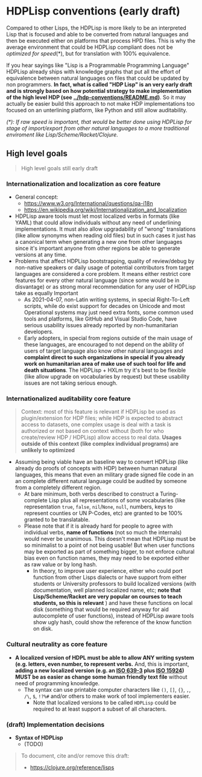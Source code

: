 # HDPLisp conventions (early draft)

Compared to other Lisps, the HDPLisp is more likely to be an interpreted Lisp
that is focused and able to be converted from natural languages and then
be executed either on platforms that process HPD files. This is why the
average environment that could be HDPLisp compliant does not be
_optimized for speed_(*), but for translation with 100% equivalence.

If you hear sayings like "Lisp is a Programmable Programming Language" HDPLisp
already ships with knowledge graphs that put all the effort of equivalence
between natural languages on files that could be updated by non programmers.
**In fact, what is called "HDP Lisp" is an very early draft and is strongly
based on how potential strategy to make implementation of the high level HDP
(see [../hdp-conventions/README.md](../hdp-conventions/README.md))**. So it may
actually be easier build this approach to not make HDP implementations too
focused on an unterlining platform, like Python and still allow auditability.

_(*): If raw speed is important, that would be better done using HDPLisp for
stage of import/export from other natural languages to a more traditional
enviroment like Lisp/Scheme/Racket/Clojure._

## High level goals

> High level goals still early draft

### Internationalization and localization as core feature

- General concept:
  - https://www.w3.org/International/questions/qa-i18n
  - https://en.wikipedia.org/wiki/Internationalization_and_localization
- HDPLisp aware tools must let most localized verbs in formats (like YAML)
  that could allow individuals without any need of underlining
  implementations. It must also allow upgradability of "wrong" translations
  (like allow synonyms when reading old files) but in such cases it just
  has a canonical term when generating a new one from other languages since
  it's important anyone from other regions be able to generate versions at
  any time.
- Problems that affect HDPLisp bootstrapping, quality of review/debug by
  non-native speakers or daily usage of potential contributors from target
  languages are considered a core problem. It means either restrict core
  features for every other natural language (since some would be in
  disvantage) or as strong moral recommendation for any user of HDPLisp
  take as equally Important
  - As 2021-04-07, non-Latin writing systems, in special Right-To-Left
    scripts, while do exist support for decades on Unicode and most
    Operational systems may just need extra fonts, some common used tools
    and platforms, like GitHub and Visual Studio Code, have serious
    usability issues already reported by non-humanitarian developers.
  - Early adopters, in special from regions outside of the main usage of
    these languages, are encouraged to not depend on the ability of users of
    target language also know other natural languages and
    **complaint direct to such organizations in special if you already work
    on humanitarian area of make use of such tool for life and death
    situations**. The HDPLisp + HXLm try it's best to be flexible (like
    allow upgrade on vocabularies by request) but these usability issues
    are not taking serious enough.

### Internationalized auditability core feature

> Context: most of this feature is relevant if HDPLisp be used as
  plugin/extension for HDP files;  while HDP is expected to abstract access
  to datasets, one complex usage is deal with a task is authorized or not
  based on context without (both for who create/review HDP / HDPLisp) allow
  access to real data. **Usages outside of this context (like complex
  individual programs) are unlikely to optimized**

- Assuming being viable have an baseline way to convert HDPLisp (like already
  do proofs of concepts with HDP) between human natural languages, this
  means that even an military grade signed file code in an an complete
  different natural language could be audited by someone from a completely
  different region.
  - At bare minimum, both verbs described to construct a Turing-complete
    Lisp plus all representations of some vocabularies (like representation
    `true`, `false`, `nil`/`None`, `null`, numbers, keys to represent
    counties or UN P-Codes, etc) are granted to be 100% granted to be
      translatable.
  - Please note that if it is already hard for people to agree with
    individual verbs, **name of functions** (not so much the internals)
    would never be unanimous. This doesn't mean that HDPLisp must be so
    minimalist to a point of not being usable! But when user functions
    may be exported as part of something bigger, to not enforce cultural bias
    even on function names, they may need to be exported either as raw value
    or by long hash.
    - In theory, to improve user experience, either who could port function
      from other Lisps dialects or have support from either students or
      University professors to build localized versions (with documentation,
      well planned localized name, etc; **note that Lisp/Scheme/Racket are
      very popular on courses to teach students, so this is relevant** ) and
      have these functions on local disk (something that would be required
      anyway for aid autocomplete of user functions), instead of HDPLisp
      aware tools show ugly hash, could show the reference of the know
      function on disk.

### Cultural neutrality as core feature

- **A localized version of HDPL must be able to allow ANY writing system (e.g.
  letters, even number, to represent verbs.** And, this is important, **adding
  a new localized version (e.g. an [ISO 639-3](https://iso639-3.sil.org/)
  plus [ISO 15924](https://en.wikipedia.org/wiki/ISO_15924)) MUST be as easier
  as change some human friendly text file** without need of programming
  knowledge.
  - The syntax can use printable computer characters like `()`, `[]`, `{}`,
    `,`, `/\`, `$`, `!?%#` and/or others to make work of tool implementers
    easier.
    - Note that localized versions to be called `HDPLisp` could be
      required to at least support a subset of all characters.


### (draft) Implementation decisions
- **Syntax of HDPLisp**
  - (TODO)

> To document, cite and/or remove this draft:
> - https://clojure.org/reference/lisps